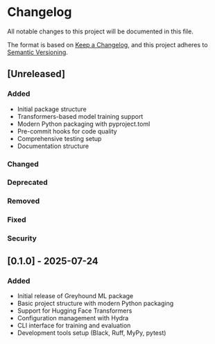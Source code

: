 # Changelog

All notable changes to this project will be documented in this file.

The format is based on [Keep a Changelog](https://keepachangelog.com/en/1.0.0/),
and this project adheres to [Semantic Versioning](https://semver.org/spec/v2.0.0.html).

## \[Unreleased\]

### Added

- Initial package structure
- Transformers-based model training support
- Modern Python packaging with pyproject.toml
- Pre-commit hooks for code quality
- Comprehensive testing setup
- Documentation structure

### Changed

### Deprecated

### Removed

### Fixed

### Security

## \[0.1.0\] - 2025-07-24

### Added

- Initial release of Greyhound ML package
- Basic project structure with modern Python packaging
- Support for Hugging Face Transformers
- Configuration management with Hydra
- CLI interface for training and evaluation
- Development tools setup (Black, Ruff, MyPy, pytest)
